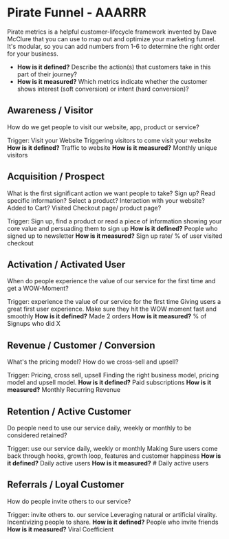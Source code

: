 # Pirate Funnel - AAARRR

Pirate metrics is a helpful customer-lifecycle framework invented by Dave McClure that you can use to map out and optimize your marketing funnel. It's modular, so you can add numbers from 1-6 to determine the right order for your business.

- **How is it defined?**
  Describe the action(s) that customers take in this part of their journey?
- **How is it measured?**
  Which metrics indicate whether the customer shows interest (soft conversion) or intent (hard conversion)?

## Awareness / Visitor

How do we get people to visit our website, app, product or service?

Trigger: Visit your Website
Triggering visitors to come visit your website
**How is it defined?** Traffic to website
**How is it measured?** Monthly unique visitors

## Acquisition / Prospect

What is the first significant action we want people to take?
Sign up? Read specific information? Select a product? Interaction with your website? Added to Cart? Visited Checkout page/ product page?

Trigger: Sign up, find a product or read a piece of information
showing your core value and persuading them to sign up
**How is it defined?** People who signed up to newsletter
**How is it measured?** Sign up rate/ % of user visited checkout

## Activation / Activated User

When do people experience the value of our service for the first time and get a WOW-Moment?

Trigger: experience the value of our service for the first time
Giving users a great first user experience. Make sure they hit the WOW moment fast and smoothly
**How is it defined?** Made 2 orders
**How is it measured?** % of Signups who did X

## Revenue / Customer / Conversion

What's the pricing model?
How do we cross-sell and upsell?

Trigger: Pricing, cross sell, upsell
Finding the right business model, pricing model and upsell model.
**How is it defined?** Paid subscriptions
**How is it measured?** Monthly Recurring Revenue

## Retention / Active Customer

Do people need to use our service daily, weekly or monthly to be considered retained?

Trigger: use our service daily, weekly or monthly
Making Sure users come back through hooks, growth loop, features and customer happiness
**How is it defined?** Daily active users
**How is it measured?** # Daily active users

## Referrals / Loyal Customer

How do people invite others to our service?

Trigger: invite others to. our service
Leveraging natural or artificial virality. Incentivizing people to share.
**How is it defined?** People who invite friends
**How is it measured?** Viral Coefficient
